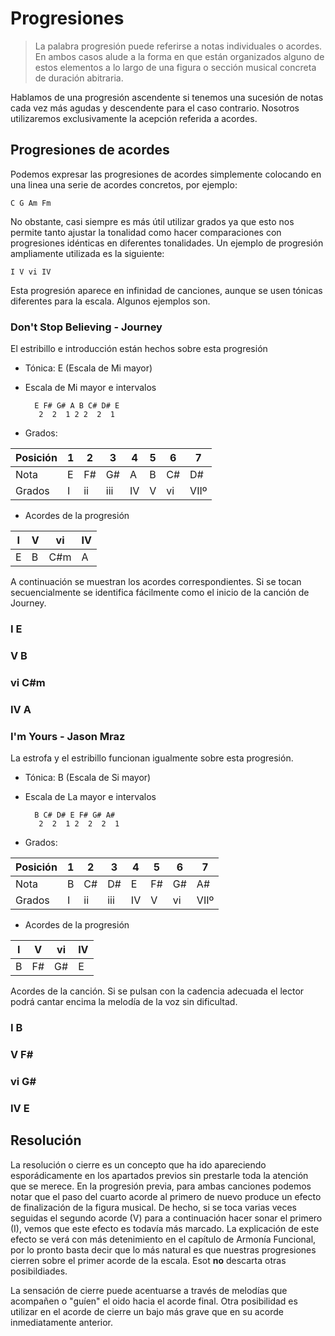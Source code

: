 <h1> Progresiones </h1>

> La palabra progresión puede referirse a notas individuales o acordes. En ambos
casos alude a la forma en que están organizados alguno de estos elementos a lo largo de una figura o sección musical concreta de duración abitraria.

Hablamos de una progresión ascendente si tenemos una sucesión de notas cada vez más agudas y descendente para el caso contrario. Nosotros utilizaremos exclusivamente la acepción referida a acordes.

<h2> Progresiones de acordes </h2>
Podemos expresar las progresiones de acordes simplemente colocando en una linea una serie de acordes concretos, por ejemplo:

    C G Am Fm

No obstante, casi siempre es más útil utilizar grados ya
que esto nos permite tanto ajustar la tonalidad como hacer comparaciones con progresiones idénticas en diferentes tonalidades. Un ejemplo de progresión ampliamente utilizada es la siguiente:

    I V vi IV

Esta progresión aparece en infinidad de canciones, aunque se usen tónicas diferentes para la escala. Algunos ejemplos son.

<h3> Don't Stop Believing - Journey </h3>
El estribillo e introducción están hechos sobre esta progresión

- Tónica: E (Escala de Mi mayor)
- Escala de Mi mayor e intervalos

        E F# G# A B C# D# E
         2  2  1 2 2  2  1

- Grados:

| Posición | 1 | 2 | 3 | 4 | 5 | 6 | 7 |
|-|-|-|-|-|-|-|-|
| Nota |E | F# | G# | A | B | C# | D# |
| Grados| I | ii | iii | IV | V | vi | VIIº


- Acordes de la progresión

| I | V | vi | IV |
| - | - | - | - |
| E | B | C#m | A |

A continuación se muestran los acordes correspondientes. Si se tocan secuencialmente se identifica fácilmente como el inicio de la canción de Journey.

<h3>I E</h3>
<div id ="piano_0" class="piano_container"></div>

<h3>V B</h3>
<div id ="piano_1" class="piano_container"></div>

<h3>vi C#m</h3>
<div id ="piano_2" class="piano_container"></div>

<h3>IV A</h3>
<div id ="piano_3" class="piano_container"></div>

<h3> I'm Yours - Jason Mraz </h3>
La estrofa y el estribillo funcionan igualmente sobre esta progresión.

- Tónica: B (Escala de Si mayor)
- Escala de La mayor e intervalos

        B C# D# E F# G# A#
         2  2  1 2  2  2  1

- Grados:

| Posición | 1 | 2 | 3 | 4 | 5 | 6 | 7 |
|-|-|-|-|-|-|-|-|
| Nota  | B | C# | D#  | E  | F#| G# | A# |
| Grados| I | ii | iii | IV | V | vi | VIIº


- Acordes de la progresión

| I | V | vi | IV |
| - | - | - | - |
| B | F# | G# | E |

Acordes de la canción. Si se pulsan con la cadencia adecuada
el lector podrá cantar encima la melodía de la voz sin dificultad.

<h3>I B</h3>
<div id ="piano_4" class="piano_container"></div>

<h3>V F#</h3>
<div id ="piano_5" class="piano_container"></div>

<h3>vi G#</h3>
<div id ="piano_6" class="piano_container"></div>

<h3>IV E</h3>
<div id ="piano_7" class="piano_container"></div>

<h2> Resolución </h2>

La resolución o cierre es un concepto que ha ido apareciendo esporádicamente en los apartados previos sin prestarle toda la atención que se merece. En la progresión previa, para ambas canciones podemos notar que el paso del cuarto acorde al primero de nuevo produce un efecto de finalización de la figura musical. De hecho, si se toca varias veces seguidas el segundo acorde (V) para a continuación hacer sonar el primero (I), vemos que este efecto es todavía más marcado. La explicación de este efecto se verá con más detenimiento en el capítulo de Armonía Funcional, por lo pronto basta decir que lo más natural es que nuestras progresiones cierren sobre el primer acorde de la escala. Esot __no__ descarta otras posibildiades.

La sensación de cierre puede acentuarse a través de melodías que acompañen o "guíen" el oido hacia el acorde final. Otra posibilidad es utilizar en el acorde de cierre
un bajo más grave que en su acorde inmediatamente anterior.

<link rel="stylesheet" href="PianoGenerator/style.css">
<script>
piano({
    tag: "piano_0",
    octaves: 2,
    number: "pressed",
    names: "pressed",
    tonic: "E",
    pressed: ["E", "G#", "B"],
    controls: ["sync"]
});
piano({
    tag: "piano_1",
    octaves: 2,
    number: "pressed",
    names: "pressed",
    tonic: "B",
    pressed: ["B", "D#", "F#"],
    controls: ["sync"]
});
piano({
    tag: "piano_2",
    octaves: 2,
    number: "pressed",
    names: "pressed",
    tonic: "C#",
    pressed: ["C#", "C#", "E", "G#"],
    controls: ["sync"]
});
piano({
    tag: "piano_3",
    octaves: 2,
    number: "pressed",
    names: "pressed",
    tonic: "A",
    pressed: ["A", "C#", "E"],
    controls: ["sync"]
});
piano({
    tag: "piano_4",
    octaves: 2,
    number: "pressed",
    names: "pressed",
    tonic: "D#",
    pressed: ["D#", "F#", "B"],
    controls: ["sync"]
});
piano({
    tag: "piano_5",
    octaves: 2,
    number: "pressed",
    names: "pressed",
    tonic: "F#",
    pressed: ["F#", "A#", "C#"],
    controls: ["sync"]
});
piano({
    tag: "piano_6",
    octaves: 2,
    number: "pressed",
    names: "pressed",
    tonic: "G#",
    pressed: ["G#", "B", "D#"],
    controls: ["sync"]
});
piano({
    tag: "piano_7",
    octaves: 2,
    number: "pressed",
    names: "pressed",
    tonic: "E",
    pressed: ["E", "G#", "B"],
    controls: ["sync"]
});
</script>